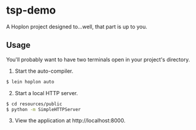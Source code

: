 # tsp-demo

A Hoplon project designed to...well, that part is up to you.

## Usage

You'll probably want to have two terminals open in your project's directory.

1. Start the auto-compiler.

```bash
$ lein hoplon auto
```

2. Start a local HTTP server.

```bash
$ cd resources/public
$ python -m SimpleHTTPServer
```

3. View the application at http://localhost:8000.
